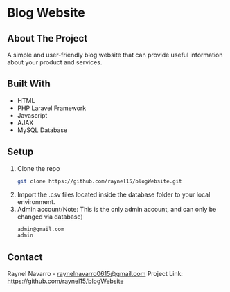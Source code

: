 # Blog Website 

## About The Project

A simple and user-friendly blog website that can provide useful information about your product and services.

## Built With

* HTML
* PHP Laravel Framework
* Javascript
* AJAX
* MySQL Database

## Setup

1. Clone the repo
   ```sh
   git clone https://github.com/raynel15/blogWebsite.git
   ```
2. Import the .csv files located inside the database folder to your local environment.
3. Admin account(Note: This is the only admin account, and can only be changed via database)
   ```sh
   admin@gmail.com
   admin
   ```

## Contact

Raynel Navarro - raynelnavarro0615@gmail.com
Project Link: https://github.com/raynel15/blogWebsite

